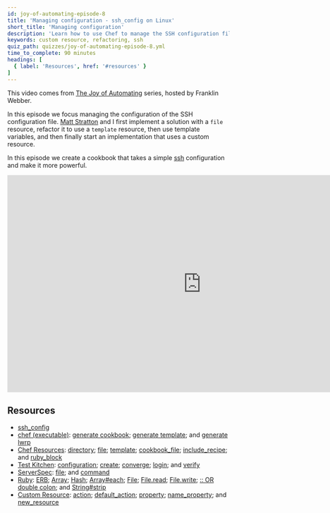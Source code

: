 ```yaml
---
id: joy-of-automating-episode-8
title: 'Managing configuration - ssh_config on Linux'
short_title: 'Managing configuration'
description: 'Learn how to use Chef to manage the SSH configuration file.'
keywords: custom resource, refactoring, ssh
quiz_path: quizzes/joy-of-automating-episode-8.yml
time_to_complete: 90 minutes
headings: [
  { label: 'Resources', href: '#resources' }
]
---
```

This video comes from [The Joy of Automating](https://www.youtube.com/playlist?list=PL11cZfNdwNyORJfIYA8t07PRMchyDXIjq) series, hosted by Franklin Webber.

In this episode we focus managing the configuration of the SSH configuration file. [Matt Stratton](https://twitter.com/mattstratton) and I first implement a solution with a `file` resource, refactor it to use a `template` resource, then use template variables, and then finally start an implementation that uses a custom resource.

In this episode we create a cookbook that takes a simple [ssh](https://github.com/chef-training/ssh-joy_of_automating-ep8) configuration and make it more powerful.

<iframe width="877" height="493" src="https://www.youtube.com/embed/WxODJo67nfQ" frameborder="0" allowfullscreen></iframe>

## Resources

* [ssh_config](http://man.openbsd.org/OpenBSD-current/man5/ssh_config.5)
* [chef (executable)](https://docs.chef.io/ctl_chef.html): [generate cookbook](https://docs.chef.io/ctl_chef.html#chef-generate-cookbook); [generate template](https://docs.chef.io/ctl_chef.html#chef-generate-template); and [generate lwrp](https://docs.chef.io/ctl_chef.html#chef-generate-lwrp)
* [Chef Resources](https://docs.chef.io/resources.html): [directory](https://docs.chef.io/resources.html#directory); [file](https://docs.chef.io/resources.html#file); [template](https://docs.chef.io/resources.html#template); [cookbook_file](https://docs.chef.io/resources.html#cookbook_file); [include_recipe](https://docs.chef.io/dsl_recipe.html#include-recipes); and [ruby_block](https://docs.chef.io/resource_ruby_block.html)
* [Test Kitchen](https://docs.chef.io/ctl_kitchen.html): [configuration](https://docs.chef.io/config_yml_kitchen.html); [create](https://docs.chef.io/ctl_kitchen.html#kitchen-create); [converge](https://docs.chef.io/ctl_kitchen.html#kitchen-converge); [login](https://docs.chef.io/ctl_kitchen.html#kitchen-login); and [verify](https://docs.chef.io/ctl_kitchen.html#kitchen-verify)
* [ServerSpec](http://serverspec.org/): [file](http://serverspec.org/resource_types.html#file); and [command](http://serverspec.org/resource_types.html#command)
* [Ruby](http://www.rubydoc.info/stdlib): [ERB](http://www.rubydoc.info/stdlib/erb/ERB); [Array](http://www.rubydoc.info/stdlib/core/Array); [Hash](http://www.rubydoc.info/stdlib/core/Hash); [Array#each](http://www.rubydoc.info/stdlib/core/Array#each-instance_method); [File](http://www.rubydoc.info/stdlib/core/File); [File.read](http://www.rubydoc.info/stdlib/core/IO#read-class_method); [File.write](http://www.rubydoc.info/stdlib/core/IO#write-class_method); [:: OR double colon](http://stackoverflow.com/questions/3009477/what-is-rubys-double-colon); and [String#strip](http://www.rubydoc.info/stdlib/core/String#strip-instance_method)
* [Custom Resource](https://docs.chef.io/custom_resources.html): [action](https://docs.chef.io/custom_resources.html#define-actions); [default_action](https://docs.chef.io/custom_resources.html#default-action); [property](https://docs.chef.io/custom_resources.html#property); [name_property](https://docs.chef.io/custom_resources.html#define-properties); and [new_resource](https://docs.chef.io/custom_resources.html#new-resource-property)
